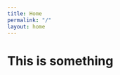 ```yaml
---
title: Home
permalink: "/"
layout: home
---
```


<div class="">
  <h1>This is something</h1>
</div>
